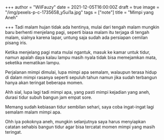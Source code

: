 +++
author = "WilFauzy"
date = 2021-12-05T16:00:00Z
draft = true
image = "/img/pexels-p-c-1735658_y5ui1a.jpg"
tags = ["note"]
title = "Mimpi yang Aneh"

+++
Tadi malam hujan tidak ada hentinya, mulai dari tengah malam mungkin baru berhenti menjelang pagi, seperti biasa malam itu terjaga di tengah malam, sialnya karena lapar, untung saja sudah ada persiapan cemilan pisang iris.

Ketika menjelang pagi mata mulai ngantuk, masuk ke kamar untuk tidur, namun apalah daya kalau lampu masih nyala tidak bisa memejamkan mata, seketika mematikan lampu.

Perjalanan mimpi dimulai, lupa mimpi apa semalam, walaupun terasa hidup di dalam mimpi rasanya seperti sepuluh tahun namun jika sudah terbangun hanya akan teringat beberapa momen.

Ahh sial, lupa lagi tadi mimpi apa, yang pasti mimpi kejadian yang aneh, durasi tidur subuh bangun jam empat sore.

Memang sudah kebiasan tidur sembilan sehari, saya coba ingat-ingat lagi semalam malam mimpi apa.

Ohh iya pokoknya aneh, mungkin selanjutnya saya harus menyiapkan catatan sehabis bangun tidur agar bisa tercatat momen mimpi yang masih teringat.